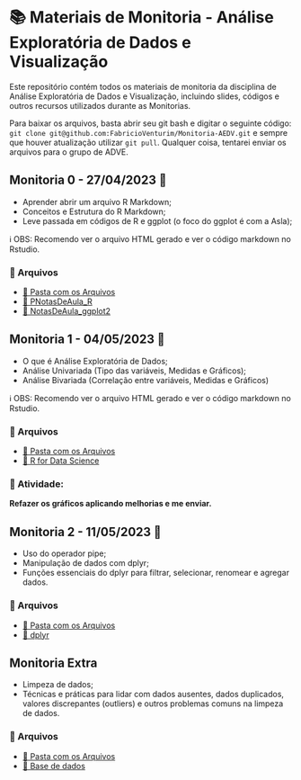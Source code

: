 # 📚 Materiais de Monitoria - Análise Exploratória de Dados e Visualização

Este repositório contém todos os materiais de monitoria da disciplina de Análise Exploratória de Dados e Visualização, incluindo slides, códigos e outros recursos utilizados durante as Monitorias.

Para baixar os arquivos, basta abrir seu git bash e digitar o seguinte código: `git clone git@github.com:FabricioVenturim/Monitoria-AEDV.git` e sempre que houver atualização utilizar `git pull`. Qualquer coisa, tentarei enviar os arquivos para o grupo de ADVE.

## Monitoria 0 - 27/04/2023 📅

- Aprender abrir um arquivo R Markdown;
- Conceitos e Estrutura do R Markdown;
- Leve passada em códigos de R e ggplot (o foco do ggplot é com a Asla);

ℹ️ OBS: Recomendo ver o arquivo HTML gerado e ver o código markdown no Rstudio.

### 📂 Arquivos

- [📁 Pasta com os Arquivos](https://github.com/FabricioVenturim/Monitoria-AEDV/tree/main/Monitoria%200%20-%20markdown)
- [📄 PNotasDeAula_R](https://ss.cursos.fgv.br/d2l/le/content/137377/viewContent/1801445/View)
- [📄 NotasDeAula_ggplot2](https://ss.cursos.fgv.br/d2l/le/content/137377/viewContent/1801447/View)

## Monitoria 1 - 04/05/2023 📅

- O que é Análise Exploratória de Dados;
- Análise Univariada (Tipo das variáveis, Medidas e Gráficos);
- Análise Bivariada (Correlação entre variáveis, Medidas e Gráficos)

ℹ️ OBS: Recomendo ver o arquivo HTML gerado e ver o código markdown no Rstudio.

### 📂 Arquivos

- [📁 Pasta com os Arquivos](https://github.com/FabricioVenturim/Monitoria-AEDV/tree/main/Monitoria%201)
- [📄 R for Data Science](https://r4ds.hadley.nz/eda)

### 📌 Atividade:

**Refazer os gráficos aplicando melhorias e me enviar.**

## Monitoria 2 - 11/05/2023 📅

- Uso do operador pipe;
- Manipulação de dados com dplyr;
- Funções essenciais do dplyr para filtrar, selecionar, renomear e agregar dados.

### 📂 Arquivos

- [📁 Pasta com os Arquivos](https://github.com/FabricioVenturim/Monitoria-AEDV/tree/main/Monitoria%202%20-%20Dplyr)
- [📄 dplyr](https://dplyr.tidyverse.org/)

## Monitoria Extra

- Limpeza de dados;
- Técnicas e práticas para lidar com dados ausentes, dados duplicados, valores discrepantes (outliers) e outros problemas comuns na limpeza de dados.

### 📂 Arquivos

- [📁 Pasta com os Arquivos](https://github.com/FabricioVenturim/Monitoria-AEDV/tree/main/Monitoria%20Extra%20-%20Limpeza%20e%20Tratamento%20de%20Dados)
- [📄 Base de dados](https://www.kaggle.com/datasets/maxhorowitz/nflplaybyplay2009to2016)
